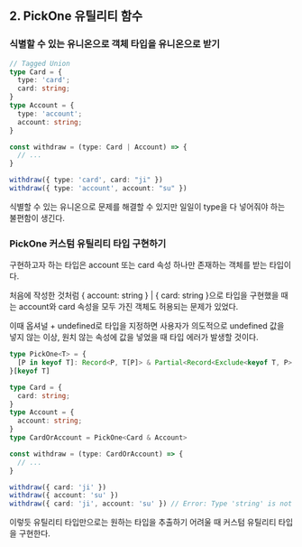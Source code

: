 ## 2. PickOne 유틸리티 함수

### 식별할 수 있는 유니온으로 객체 타입을 유니온으로 받기

```typescript
// Tagged Union
type Card = {
  type: 'card';
  card: string;
}
type Account = {
  type: 'account';
  account: string;
}

const withdraw = (type: Card | Account) => {
  // ...
}

withdraw({ type: 'card', card: "ji" })
withdraw({ type: 'account', account: "su" })
```

식별할 수 있는 유니온으로 문제를 해결할 수 있지만 일일이 type을 다 넣어줘야 하는 불편함이 생긴다.

### PickOne 커스텀 유틸리티 타입 구현하기

구현하고자 하는 타입은 account 또는 card 속성 하나만 존재하는 객체를 받는 타입이다.

처음에 작성한 것처럼 { account: string } | { card: string }으로 타입을 구현했을 때는 account와 card 속성을 모두 가진 객체도 허용되는 문제가 있었다.

이때 옵셔널 + undefined로 타입을 지정하면 사용자가 의도적으로 undefined 값을 넣지 않는 이상, 원치 않는 속성에 값을 넣었을 때 타입 에러가 발생할 것이다.

```typescript
type PickOne<T> = {
  [P in keyof T]: Record<P, T[P]> & Partial<Record<Exclude<keyof T, P>, undefined>>
}[keyof T]

type Card = {
  card: string;
}
type Account = {
  account: string;
}
type CardOrAccount = PickOne<Card & Account>

const withdraw = (type: CardOrAccount) => {
  // ...
}

withdraw({ card: 'ji' })
withdraw({ account: 'su' })
withdraw({ card: 'ji', account: 'su' }) // Error: Type 'string' is not assignable to type 'undefined'.
```

이렇듯 유틸리티 타입만으로는 원하는 타입을 추출하기 어려울 때 커스텀 유틸리티 타입을 구현한다.
